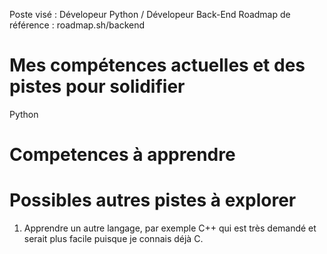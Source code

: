 Poste visé : Dévelopeur Python / Dévelopeur Back-End
Roadmap de référence : roadmap.sh/backend

# Mes compétences actuelles et des pistes pour solidifier

Python



# Competences à apprendre

# Possibles autres pistes à explorer
1. Apprendre un autre langage, par exemple C++ qui est très demandé et serait plus facile puisque je connais déjà C.

